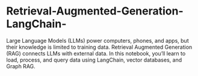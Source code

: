 # Retrieval-Augmented-Generation-LangChain-
Large Language Models (LLMs) power computers, phones, and apps, but their knowledge is limited to training data. Retrieval Augmented Generation (RAG) connects LLMs with external data. In this notebook, you’ll learn to load, process, and query data using LangChain, vector databases, and Graph RAG.
